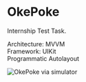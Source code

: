 # OkePoke
Internship Test Task.

Architecture: MVVM<br>
Framework: UIKit<br>
Programmatic Autolayout

![OkePoke via simulator](https://media.giphy.com/media/XCTmX4xtmMEEY5jU25/giphy.gif)
